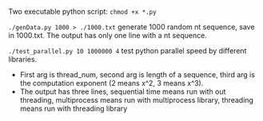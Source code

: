 Two executable python script: ```chmod +x *.py```

```./genData.py 1000 > ./1000.txt``` generate 1000 random nt sequence, save in 1000.txt. The output has only one line with a nt sequence.

```./test_parallel.py 10 1000000 4```  test python parallel speed by different libraries. 
* First arg is thread_num, second arg is length of a sequence, third arg is the computation exponent (2 means x^2, 3 means x^3). 
* The output has three lines, sequential time means run with out threading, multiprocess means run with multiprocess library, threading means run with threading library
